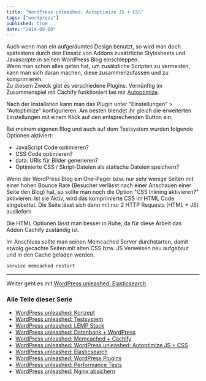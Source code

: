 ```yaml
---
title: "WordPress unleashed: Autoptimize JS + CSS"
tags: ["wordpress"]
published: true
date: "2014-09-09"
---
```


Auch wenn man ein aufgeräumtes Design benutzt, so wird man doch spätestens durch den Einsatz von Addons zusätzliche Stylesheets und Javascripte in seinen WordPress Blog einschleppen.  
Wenn man schon alles getan hat, um zusätzliche Scripten zu vermeiden, kann man sich daran machen, diese zusammenzufassen und zu komprimieren.  
Zu diesem Zweck gibt es verschiedene Plugins. Vernünftig im Zusammenspiel mit Cachify funktioniert bei mir [Autoptimize](http://wordpress.org/plugins/autoptimize/).

Nach der Installation kann man das Plugin unter "Einstellungen" &gt; "Autoptimize" konfigurieren. Am besten blendet ihr gleich die erweiterten Einstellungen mit einem Klick auf den entsprechenden Button ein.

Bei meinem eigenen Blog und auch auf dem Testsystem wurden folgende Optionen aktiviert:

- JavaScript Code optimieren?
- CSS Code optimieren?
- data: URIs für Bilder generieren?
- Optimierte CSS / Skript-Dateien als statische Dateien speichern?

Wenn der WordPress Blog ein One-Pager bzw. nur sehr wenige Seiten mit einer hohen Bounce Rate (Besucher verlässt nach einer Anschauen einer Seite den Blog) hat, so sollte man noch die Option "CSS Inlining aktivieren?" aktivieren. Ist sie Aktiv, wird das komprimierte CSS im HTML Code eingebettet. Die Seite lässt sich dann mit nur 2 HTTP Requests (HTML + JS) ausliefern

Die HTML Optionen lässt man besser in Ruhe, da für diese Arbeit das Addon Cachify zuständig ist.

Im Anschluss sollte man seinen Memcached Server durchstarten, damit etwaig gecachte Seiten mit alten CSS bzw. JS Verweisen neu aufgebaut und in den Cache geladen werden.

```bash
service memcached restart
```

___
Weiter geht es mit [WordPress unleashed: Elasticsearch](/wordpress-unleashed-elasticsearch/ "Wordpress unleashed: Elasticsearch")

### Alle Teile dieser Serie

- [WordPress unleashed: Konzept](/wordpress-unleashed-konzept/ "Wordpress unleashed: Konzept")
- [WordPress unleashed: Testsystem](/wordpress-unleashed-testsystem/ "Wordpress unleashed: Testsystem")
- [WordPress unleashed: LEMP Stack](/wordpress-unleashed-lemp-stack/ "Wordpress unleashed: LEMP Stack")
- [WordPress unleashed: Datenbank + WordPress](/wordpress-unleashed-datenbank-wordpress/ "Wordpress unleashed: Datenbank + WordPress")
- [WordPress unleashed: Memcached + Cachify](/wordpress-unleashed-memcached-cachify/ "Wordpress unleashed: Memcached + Cachify")
- [WordPress unleashed: WordPress unleashed: Autoptimize JS + CSS](/wordpress-unleashed-autoptimize-js-css/ "Wordpress unleashed: WordPress unleashed: Autoptimize JS + CSS")
- [WordPress unleashed: Elasticsearch](/wordpress-unleashed-elasticsearch/ "Wordpress unleashed: Elasticsearch")
- [WordPress unleashed: WordPress Plugins](/wordpress-unleashed-wordpress-plugins/ "Wordpress unleashed: WordPress Plugins")
- [WordPress unleashed: Performance Tests](/wordpress-unleashed-performance-tests/ "Wordpress unleashed: Performance Tests")
- [WordPress unleashed: Nginx absichern](/wordpress-unleashed-nginx-absichern/ "Wordpress unleashed: Nginx absichern")

